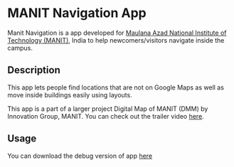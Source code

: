 # MANIT Navigation App

Manit Navigation is a app developed for [Maulana Azad National Institute of Technology (MANIT)](http://www.manit.ac.in/), India to help newcomers/visitors navigate inside the campus.

## Description

This app lets people find locations that are not on Google Maps as well as move inside buildings easily using layouts.

This app is a part of a larger project Digital Map of MANIT (DMM) by Innovation Group, MANIT. You can check out the trailer video [here](https://www.youtube.com/watch?v=u-XHtZY6lOg).

## Usage

You can download the debug version of app [here](https://firebasestorage.googleapis.com/v0/b/website-parth.appspot.com/o/Downloads%2FApks%2FManit%20Navigation.apk?alt=media&token=bde3a957-8aba-4dd8-b7c4-64ea5945d3de)

